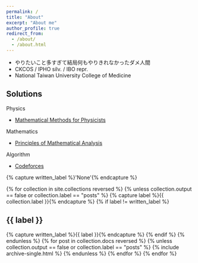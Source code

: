 ```yaml
---
permalink: /
title: "About"
excerpt: "About me"
author_profile: true
redirect_from: 
  - /about/
  - /about.html
---
```


* やりたいこと多すぎて結局何もやりきれなかったダメ人間
* CKCOS / IPHO silv. / IBO repr.
* National Taiwan University College of Medicine

Solutions
------

Physics

  * [Mathematical Methods for Physicists](https://hikarimusic2002.github.io/solutions)

Mathematics

  * [Principles of Mathematical Analysis](https://hikarimusic2002.github.io/solutions)

Algorithm

  *  [Codeforces](https://hikarimusic2002.github.io/solutions)



{% capture written_label %}'None'{% endcapture %}

{% for collection in site.collections reversed %}
{% unless collection.output == false or collection.label == "posts" %}
  {% capture label %}{{ collection.label }}{% endcapture %}
  {% if label != written_label %}
  <h2>{{ label }}</h2>
  {% capture written_label %}{{ label }}{% endcapture %}
  {% endif %}
{% endunless %}
{% for post in collection.docs reversed %}
  {% unless collection.output == false or collection.label == "posts" %}
  {% include archive-single.html %}
  {% endunless %}
{% endfor %}
{% endfor %}
